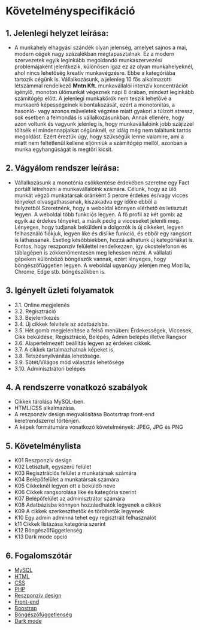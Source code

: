 # Követelményspecifikáció

## 1. Jelenlegi helyzet leírása:
- A munkahely elhagyási szándék olyan jelenség, amelyet sajnos a mai, modern cégek nagy százalékban megtapasztalnak. 
Ez a modern szervezetek egyik leginkább megoldandó munkaszervezési problémájaként jelentkezik, különösen igaz ez az 
olyan munkahelyeknél, ahol nincs lehetőség kreatív munkavégzésre. Ebbe a kategóriába tartozik cégünk is.
Vállalkozásunk, a jelenleg 10 fős alkalmazotti létszámmal rendelkező **Mntn Kft.** munkavállalói intenzív koncentrációt 
igénylő, monoton ülőmunkát végeznek napi 8 órában, mindezt leginkább számítógép előtt.
A jelenlegi munkakörök nem teszik lehetővé a munkaerő képességeinek kibontakozását, ezért a monotonitás, a hasonló- 
vagy azonos műveletek végzése miatt gyakori a túlzott stressz, sok esetben a felmondás is vállalkozásunkban.
Annak ellenére, hogy azon voltunk és vagyunk jelenleg is, hogy munkavállalóink jobb szájízzel töltsék el mindennapjaikat
cégünknél, ez idáig még nem találtunk tartós megoldást. Ezért éreztük úgy, hogy szükségük lenne valamire, ami a miatt nem
feltétlenül kellene eljönniük a számítógép mellől, azonban a munka egyhangúságát is megtöri kicsit.

## 2. Vágyálom rendszer leírása:
- Vállalkozásunk a monotónia csökkentése érdekében szeretne egy Fact portált létrehozni a munkavállalóink számára. Célunk, hogy az ülő munkát végző munkatársak óránként 5 percre érdekes és/vagy vicces tényeket olvasgathassanak, kiszakadva egy időre ebből a helyzetből.Szeretnénk, hogy a weboldal könnyen elérhető és letisztult legyen. A weboldal több funkciós legyen. A fő profil az két gomb: az egyik az érdekes tényeket, a másik pedig a vicceseket jeleníti meg. Lényeges, hogy tudjanak beküldeni a dolgozók is új cikkeket, legyen felhasználó fiókjuk, legyen like és dislike funkció, és ebből egy rangsort is láthassanak. Esetleg későbbiekben, hozzá adhatunk új kategóriákat is. Fontos, hogy reszponzív felülettel rendelkezzen, így okostelefonon és táblagépen is zökkenőmentesen meg lehessen nézni. A vállalati gépeken különböző böngészők vannak, ezért lényeges, hogy böngészőfüggetlen legyen. A weboldal ugyanúgy jelenjen meg Mozilla, Chrome, Edge stb. böngészőkben is.

## 3. Igényelt üzleti folyamatok

-    3.1.	Online megjelenés
-    3.2.	Regisztráció
-    3.3.	Bejelentkezés
-    3.4.	Új cikkek felvitele az adatbázisba.
-    3.5.	Hét gomb megjelenítése a felső menüben: Érdekességek, Viccesek, Cikk beküldése, Regisztráció, Belépés, Admin belépés illetve Rangsor 
-    3.6. 	Alapértelmezett beállítás legyen az érdekes cikkek.
-    3.7.	A cikkek tartalmazhatnak képeket is.
-    3.8.	Tetszésnyílvánítás lehetősége.
-    3.9.	Sötét/Világos mód választás lehetősége
-    3.10.	Adminisztrátori belépés

## 4. A rendszerre vonatkozó szabályok

- Cikkek tárolása MySQL-ben.
- HTML/CSS alkalmazása.
- A reszponzív design megvalósítása Bootsrtrap front-end keretrendszerrel történjen.
- A képek formátumára vonatkozó követelmények: JPEG, JPG és PNG

## 5. Követelménylista
- K01 Reszponzív design
- K02 Letisztult, egyszerű felület
- K03 Regisztrációs felület a munkatársak számára
- K04 Belépőfelület a munkatársak számára
- K05 Cikkeknél legyen ott a beküldő neve
- K06 Cikkek rangsorolása like és kategória szerint
- K07 Belépőfelület az adminisztrátor számára
- K08 Adatbázisba könnyen hozzáadhatók legyenek a cikkek
- K09 A cikkek szerkeszthetők és törölhetők legyenek
- K10 Egy admin adminná tehet egy regisztrált felhasználót
- k11 Cikkek listázása kategória szerint
- K12 Böngészőfüggetlenség
- K13 Dark mode opció

## 6. Fogalomszótár
- [MySQL](https://en.wikipedia.org/wiki/MySQL)
- [HTML](https://hu.wikipedia.org/wiki/HTML)
- [CSS](https://hu.wikipedia.org/wiki/Cascading_Style_Sheets)
- [PHP]( https://en.wikipedia.org/wiki/PHP)
- [Reszponzív design](https://en.wikipedia.org/wiki/Responsive_web_design)
- [Front-end](https://en.wikipedia.org/wiki/Front-end_web_development)
- [Boostrap](https://en.wikipedia.org/wiki/Bootstrap_(front-end_framework))
- [Böngészőfüggetlenség](https://en.wikipedia.org/wiki/Cross-browser_compatibility)
- [Dark mode]( https://en.wikipedia.org/wiki/Light-on-dark_color_scheme)
